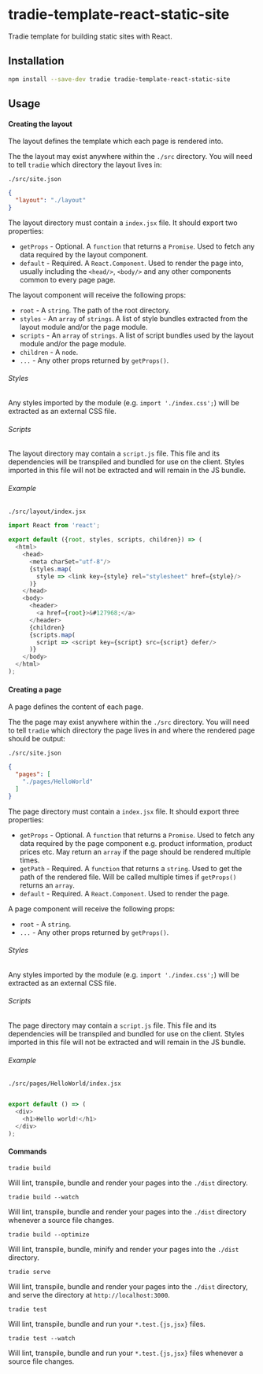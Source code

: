 # tradie-template-react-static-site

Tradie template for building static sites with React. 

## Installation

```bash
npm install --save-dev tradie tradie-template-react-static-site
```

## Usage

#### Creating the layout

The layout defines the template which each page is rendered into. 

The the layout may exist anywhere within the `./src` directory. You will need to tell `tradie` which directory the layout lives in:

`./src/site.json` 
```json
{
  "layout": "./layout"
}
``` 

The layout directory must contain a `index.jsx` file. It should export two properties:
- `getProps` - Optional. A `function` that returns a `Promise`. Used to fetch any data required by the layout component.
- `default` - Required. A `React.Component`. Used to render the page into, usually including the `<head/>`, `<body/>` 
and any other components common to every page page.


The layout component will receive the following props:
- `root` - A `string`. The path of the root directory. 
- `styles` - An `array` of `strings`. A list of style bundles extracted from the layout module and/or the page module.
- `scripts` - An `array` of `strings`. A list of script bundles used by the layout module and/or the page module.
- `children` - A `node`.
- `...` - Any other props returned by `getProps()`.

###### Styles

Any styles imported by the module (e.g. `import './index.css';`) will be extracted as an external CSS file.

###### Scripts

The layout directory may contain a `script.js` file. This file and its dependencies will be transpiled and bundled for use on the client.
Styles imported in this file will not be extracted and will remain in the JS bundle.

###### Example

`./src/layout/index.jsx`

```js
import React from 'react';

export default ({root, styles, scripts, children}) => (
  <html>
    <head>
      <meta charSet="utf-8"/>
      {styles.map(
        style => <link key={style} rel="stylesheet" href={style}/>
      )}
    </head>
    <body>
      <header>
        <a href={root}>&#127968;</a>
      </header>
      {children}
      {scripts.map(
        script => <script key={script} src={script} defer/>
      )}
    </body>
  </html>
);
````

#### Creating a page

A page defines the content of each page. 

The the page may exist anywhere within the `./src` directory. You will need to tell `tradie` which directory the page lives in and where the rendered page should be output:

`./src/site.json` 
```json
{
  "pages": [
    "./pages/HelloWorld"
  ]
}
``` 

The page directory must contain a `index.jsx` file. It should export three properties: 
- `getProps` - Optional. A `function` that returns a `Promise`. Used to fetch any data required by the page component
 e.g. product information, product prices etc. May return an `array` if the page should be rendered multiple times.
- `getPath` - Required. A `function` that returns a `string`. Used to get the path of the rendered file. Will be 
called multiple times if `getProps()` returns an `array`.
- `default` - Required. A `React.Component`. Used to render the page.


A page component will receive the following props:
- `root` - A `string`. 
- `...` - Any other props returned by `getProps()`.

###### Styles

Any styles imported by the module (e.g. `import './index.css';`) will be extracted as an external CSS file.

###### Scripts

The page directory may contain a `script.js` file. This file and its dependencies will be transpiled and bundled for use on the client.
Styles imported in this file will not be extracted and will remain in the JS bundle.

###### Example

`./src/pages/HelloWorld/index.jsx`

```js

export default () => (
  <div>
    <h1>Hello world!</h1>
  </div>
);
````

#### Commands

`tradie build`

Will lint, transpile, bundle and render your pages into the `./dist` directory.

`tradie build --watch`

Will lint, transpile, bundle and render your pages into the `./dist` directory whenever a source file changes.

`tradie build --optimize`

Will lint, transpile, bundle, minify and render your pages into the `./dist` directory.

`tradie serve`

Will lint, transpile, bundle and render your pages into the `./dist` directory, and serve the directory at `http://localhost:3000`.

`tradie test`

Will lint, transpile, bundle and run your `*.test.{js,jsx}` files.

`tradie test --watch`

Will lint, transpile, bundle and run your `*.test.{js,jsx}` files whenever a source file changes.
